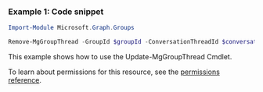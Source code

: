 ### Example 1: Code snippet

```powershellImport-Module Microsoft.Graph.Groups

Remove-MgGroupThread -GroupId $groupId -ConversationThreadId $conversationThreadId
```
This example shows how to use the Update-MgGroupThread Cmdlet.
To learn about permissions for this resource, see the [permissions reference](/graph/permissions-reference).

